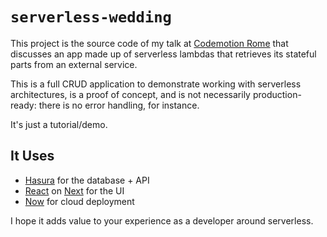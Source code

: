 # `serverless-wedding`

This project is the source code of my talk at [Codemotion Rome](https://events.codemotion.com/conferences/rome/2019/speaker/5168/) that discusses an app made up of serverless lambdas that retrieves its stateful parts from an external service.

This is a full CRUD application to demonstrate working with serverless architectures, is a proof of concept, and is not necessarily production-ready: there is no error handling, for instance.

It's just a tutorial/demo.

## It Uses

- [Hasura](https://hasura.io) for the database + API
- [React](https://reactjs.org) on [Next](https://nextjs.org/) for the UI
- [Now](https://now.sh) for cloud deployment

I hope it adds value to your experience as a developer around serverless.

